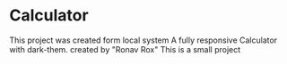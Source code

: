 # Calculator
This project was created form local system
A fully responsive Calculator with dark-them.
created by "Ronav Rox"
This is a small project 
